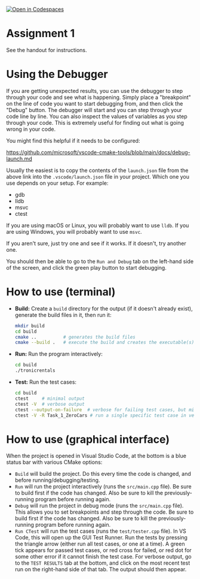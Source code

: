 [![Open in Codespaces](https://classroom.github.com/assets/launch-codespace-2972f46106e565e64193e422d61a12cf1da4916b45550586e14ef0a7c637dd04.svg)](https://classroom.github.com/open-in-codespaces?assignment_repo_id=15471736)

# Assignment 1

See the handout for instructions.

# Using the Debugger

If you are getting unexpected results, you can use the debugger to step through your code and see what is happening. Simply place a "breakpoint" on the line of code you want to start debugging from, and then click the "Debug" button. The debugger will start and you can step through your code line by line. You can also inspect the values of variables as you step through your code. This is extremely useful for finding out what is going wrong in your code.

You might find this helpful if it needs to be configured: 

  <https://github.com/microsoft/vscode-cmake-tools/blob/main/docs/debug-launch.md>

Usually the easiest is to copy the contents of the `launch.json` file from the above link into the `.vscode/launch.json` file in your project. Which one you use depends on your setup. For example:

* gdb
* lldb
* msvc
* ctest

If you are using macOS or Linux, you will probably want to use `lldb`. If you are using Windows, you will probably want to use `msvc`.

If you aren't sure, just try one and see if it works. If it doesn't, try another one.

You should then be able to go to the `Run and Debug` tab on the left-hand side of the screen, and click the green play button to start debugging.


# How to use (terminal)

* **Build:** Create a `build` directory for the output (if it doesn't already exist), generate the build files in it, then run it:
  ```bash
  mkdir build
  cd build
  cmake ..          # generates the build files
  cmake --build .   # execute the build and creates the executable(s)
  ```

* **Run:** Run the program interactively:
  ```bash
  cd build
  ./tronicrentals
  ```

* **Test:** Run the test cases:
  ```bash
  cd build
  ctest     # minimal output
  ctest -V  # verbose output
  ctest --output-on-failure  # verbose for failing test cases, but minimal for tests that pass
  ctest -V -R Task_1_ZeroCars # run a single specific test case in verbose mode
  ```

# How to use (graphical interface)

When the project is opened in Visual Studio Code, at the bottom is a blue status bar with various CMake options: 
* `Build` will build the project. Do this every time the code is changed, and before running/debugging/testing.
* `Run` will run the project interactively (runs the `src/main.cpp` file). Be sure to build first if the code has changed. Also be sure to kill the previously-running program before running again.
* `Debug` will run the project in debug mode (runs the `src/main.cpp` file). This allows you to set breakpoints and step through the code. Be sure to build first if the code has changed. Also be sure to kill the previously-running program before running again.
* `Run CTest` will run the test cases (runs the `test/tester.cpp` file). In VS Code, this will open up the GUI Test Runner. Run the tests by pressing the triangle arrow (either run all test cases, or one at a time). A green tick appears for passed test cases, or red cross for failed, or red dot for some other error if it cannot finish the test case. For verbose output, go to the `TEST RESULTS` tab at the bottom, and click on the most recent test run on the right-hand side of that tab. The output should then appear. 
